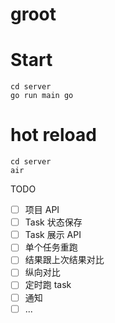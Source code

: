# groot

# Start

```
cd server
go run main go
```

# hot reload

```
cd server
air
```

TODO

- [ ] 项目 API
- [ ] Task 状态保存
- [ ] Task 展示 API
- [ ] 单个任务重跑
- [ ] 结果跟上次结果对比
- [ ] 纵向对比
- [ ] 定时跑 task
- [ ] 通知
- [ ] ...
